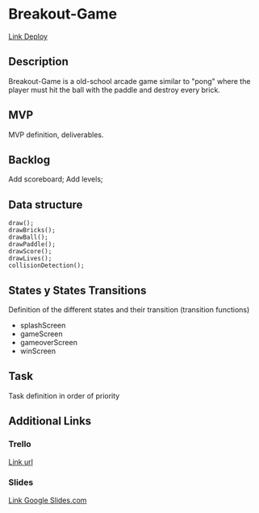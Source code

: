 # Breakout-Game
[Link Deploy](https://makariuz.github.io/Breakout-Game/)


## Description

Breakout-Game is a old-school arcade game similar to "pong" where the player must hit the ball with the paddle and destroy every
brick.

## MVP
MVP definition, deliverables.

## Backlog

Add scoreboard;
Add levels;


## Data structure

    draw();
    drawBricks();
    drawBall();
    drawPaddle();
    drawScore();
    drawLives();
    collisionDetection();

## States y States Transitions
Definition of the different states and their transition (transition functions)

- splashScreen
- gameScreen
- gameoverScreen
- winScreen


## Task
Task definition in order of priority


## Additional Links


### Trello
[Link url](https://trello.com/invite/b/dZDyvqUb/ee900d06f2b53354aefda2808eb9410a/breakout-game)


### Slides
[Link Google Slides.com](https://docs.google.com/presentation/d/1G8Kn6JvZV2lbAYu5_hKG-J9dY6-hHrl_DDWPTYB1bvY/edit?usp=sharing)
